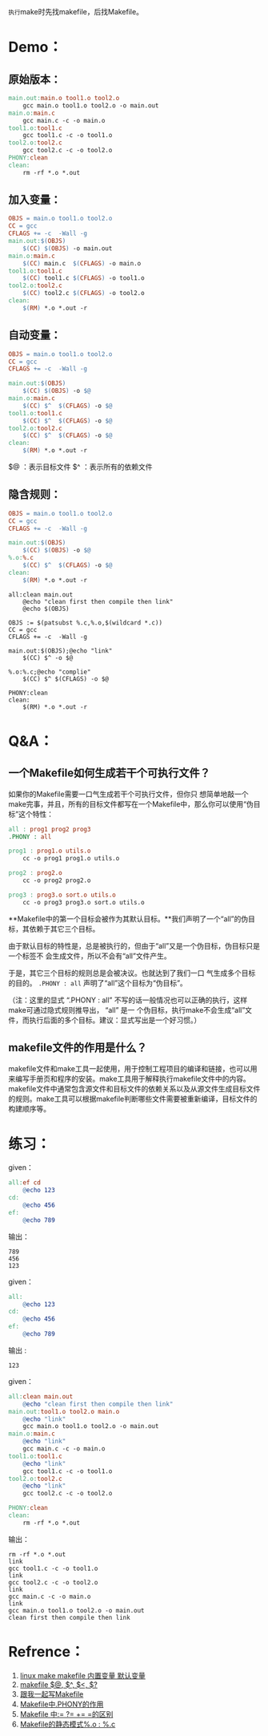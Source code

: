 `执行`make时先找makefile，后找Makefile。

# Demo：

## 原始版本：

```makefile
main.out:main.o tool1.o tool2.o
	gcc main.o tool1.o tool2.o -o main.out
main.o:main.c
	gcc main.c -c -o main.o
tool1.o:tool1.c
	gcc tool1.c -c -o tool1.o
tool2.o:tool2.c
	gcc tool2.c -c -o tool2.o
PHONY:clean
clean:
	rm -rf *.o *.out
```



## 加入变量：

```makefile
OBJS = main.o tool1.o tool2.o
CC = gcc
CFLAGS += -c  -Wall -g
main.out:$(OBJS)
	$(CC) $(OBJS) -o main.out
main.o:main.c
	$(CC) main.c  $(CFLAGS) -o main.o
tool1.o:tool1.c
	$(CC) tool1.c $(CFLAGS) -o tool1.o
tool2.o:tool2.c
	$(CC) tool2.c $(CFLAGS) -o tool2.o
clean:
	$(RM) *.o *.out -r
```



## 自动变量：

```makefile
OBJS = main.o tool1.o tool2.o
CC = gcc
CFLAGS += -c  -Wall -g

main.out:$(OBJS)
	$(CC) $(OBJS) -o $@
main.o:main.c
	$(CC) $^  $(CFLAGS) -o $@
tool1.o:tool1.c
	$(CC) $^  $(CFLAGS) -o $@
tool2.o:tool2.c
	$(CC) $^  $(CFLAGS) -o $@
clean:
	$(RM) *.o *.out -r
```

$@ ：表示目标文件
$^ ：表示所有的依赖文件



## 隐含规则：

```makefile
OBJS = main.o tool1.o tool2.o
CC = gcc
CFLAGS += -c  -Wall -g

main.out:$(OBJS)
	$(CC) $(OBJS) -o $@
%.o:%.c
	$(CC) $^  $(CFLAGS) -o $@
clean:
	$(RM) *.o *.out -r
```



```shell
all:clean main.out
	@echo "clean first then compile then link"
	@echo $(OBJS)

OBJS := $(patsubst %.c,%.o,$(wildcard *.c))
CC = gcc
CFLAGS += -c  -Wall -g

main.out:$(OBJS);@echo "link"
	$(CC) $^ -o $@
	
%.o:%.c;@echo "complie"
	$(CC) $^ $(CFLAGS) -o $@

PHONY:clean
clean:
	$(RM) *.o *.out -r
```



# Q&A：

## 一个Makefile如何生成若干个可执行文件？

如果你的Makefile需要一口气生成若干个可执行文件，但你只 想简单地敲一个make完事，并且，所有的目标文件都写在一个Makefile中，那么你可以使用“伪目标”这个特性：

```makefile
all : prog1 prog2 prog3
.PHONY : all

prog1 : prog1.o utils.o
    cc -o prog1 prog1.o utils.o

prog2 : prog2.o
    cc -o prog2 prog2.o

prog3 : prog3.o sort.o utils.o
    cc -o prog3 prog3.o sort.o utils.o
```

**Makefile中的第一个目标会被作为其默认目标。**我们声明了一个“all”的伪目标，其依赖于其它三个目标。

由于默认目标的特性是，总是被执行的，但由于“all”又是一个伪目标，伪目标只是一个标签不 会生成文件，所以不会有“all”文件产生。

于是，其它三个目标的规则总是会被决议。也就达到了我们一口 气生成多个目标的目的。 `.PHONY : all` 声明了“all”这个目标为“伪目标”。

（注：这里的显式 “.PHONY : all” 不写的话一般情况也可以正确的执行，这样make可通过隐式规则推导出， “all” 是一 个伪目标，执行make不会生成“all”文件，而执行后面的多个目标。建议：显式写出是一个好习惯。）

## makefile文件的作用是什么？

makefile文件和make工具一起使用，用于控制工程项目的编译和链接，也可以用来编写手册页和程序的安装。make工具用于解释执行makefile文件中的内容。makefile文件中通常包含源文件和目标文件的依赖关系以及从源文件生成目标文件的规则。make工具可以根据makefile判断哪些文件需要被重新编译，目标文件的构建顺序等。



# 练习：

given：
```makefile
all:ef cd
	@echo 123
cd:
	@echo 456
ef:
	@echo 789
```
输出：

```shell
789
456
123
```


given：

```makefile
all:
	@echo 123
cd:
	@echo 456
ef:
	@echo 789
```

输出 :

```shell
123
```


given：

```makefile
all:clean main.out
	@echo "clean first then compile then link"
main.out:tool1.o tool2.o main.o
	@echo "link"
	gcc main.o tool1.o tool2.o -o main.out
main.o:main.c
	@echo "link"
	gcc main.c -c -o main.o
tool1.o:tool1.c
	@echo "link"
	gcc tool1.c -c -o tool1.o
tool2.o:tool2.c
	@echo "link"
	gcc tool2.c -c -o tool2.o

PHONY:clean
clean:
	rm -rf *.o *.out
```
输出：
```shell
rm -rf *.o *.out
link
gcc tool1.c -c -o tool1.o
link
gcc tool2.c -c -o tool2.o
link
gcc main.c -c -o main.o
link
gcc main.o tool1.o tool2.o -o main.out
clean first then compile then link
```



# Refrence：

1. [linux make makefile 内置变量 默认变量](https://blog.csdn.net/whatday/article/details/104079644)
3. [makefile $@, $^, $<, $?](https://www.cnblogs.com/gamesun/p/3323155.html)
4. [跟我一起写Makefile](https://seisman.github.io/how-to-write-makefile/index.html)
4. [Makefile中.PHONY的作用](https://www.cnblogs.com/idorax/p/9306528.html)
5. [Makefile 中:= ?= += =的区别](https://www.cnblogs.com/zgq0/p/8716150.html)
6. [Makefile的静态模式%.o : %.c](https://blog.csdn.net/u012351051/article/details/88600562)

